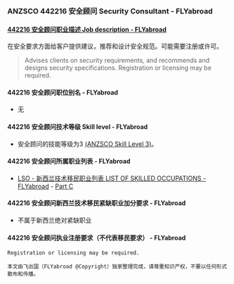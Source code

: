 ### ANZSCO 442216 安全顾问 Security Consultant - FLYabroad ###

#### [442216 安全顾问职业描述 Job description - FLYabroad](http://www.flyabroadvisa.com/anzsco/4422.html#442216)

在安全要求方面给客户提供建议，推荐和设计安全规范。可能需要注册或许可。

> Advises clients on security requirements, and recommends and designs security specifications. Registration or licensing may be required.

#### 442216 安全顾问职位别名 - FLYabroad
 
- 无

#### 442216 安全顾问技术等级 Skill level - FLYabroad

- 安全顾问的技能等级为3 [(ANZSCO Skill Level 3)](http://www.flyabroadvisa.com/anzsco/)。

#### 442216 安全顾问所属职业列表 - FLYabroad

- [LSO - 新西兰技术移民职业列表 LIST OF SKILLED OCCUPATIONS - FLYabroad](http://nz.flyabroadvisa.com/lso/) - [Part C](partc)

#### 442216 安全顾问新西兰技术移民紧缺职业加分要求 - FLYabroad

- 不属于新西兰绝对紧缺职业

#### 442216 安全顾问执业注册要求（不代表移民要求） - FLYabroad

    Registration or licensing may be required.

`本文由飞出国（FLYabroad @Copyright）独家整理完成，请尊重知识产权，不要以任何形式散布和传播。`
